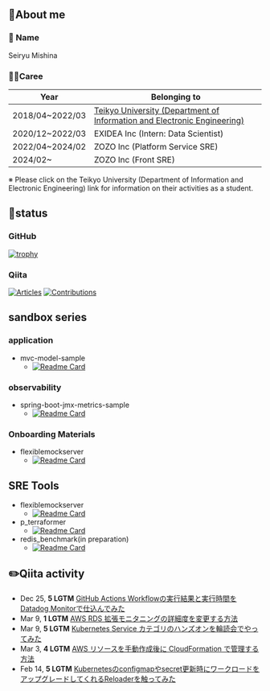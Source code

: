 ## 👏About me

### 👦 Name
Seiryu Mishina<br>

### 👨‍🏫Caree

| Year             | Belonging to                                                 |
| ---------------- | ------------------------------------------------------------ |
| 2018/04~2022/03  | [Teikyo University (Department of Information and Electronic Engineering)](https://github.com/S-mishina/Personal-portfolio/blob/main/README.md) |
| 2020/12~2022/03  | EXIDEA Inc (Intern: Data Scientist)                          |
| 2022/04~2024/02    | ZOZO Inc (Platform Service SRE)                              |
| 2024/02~            | ZOZO Inc (Front SRE)                                         |

※ Please click on the Teikyo University (Department of Information and Electronic Engineering) link for information on their activities as a student.

## 🌟status
### GitHub
[![trophy](https://github-profile-trophy.vercel.app/?username=S-mishina&margin-w=15&margin-h=15&theme=onedark&title=Commit,PullRequest,Issue,Repository)](https://github.com/ryo-ma/github-profile-trophy)
### Qiita
[![Articles](https://badgen.org/img/qiita/asmg07/articles?style=for-the-badge)](https://qiita.com/asmg07)
[![Contributions](https://badgen.org/img/qiita/asmg07/contributions?style=for-the-badge)](https://qiita.com/asmg07)

## sandbox series
### application
- mvc-model-sample
  - [![Readme Card](https://github-readme-stats.vercel.app/api/pin/?username=S-mishina&repo=mvc-model-sample)](https://github.com/S-mishina/mvc-model-sample)

### observability

- spring-boot-jmx-metrics-sample
  - [![Readme Card](https://github-readme-stats.vercel.app/api/pin/?username=S-mishina&repo=spring-boot-jmx-metrics-sample)](https://github.com/S-mishina/spring-boot-jmx-metrics-sample)
 
### Onboarding Materials

- flexiblemockserver
  - [![Readme Card](https://github-readme-stats.vercel.app/api/pin/?username=S-mishina&repo=flexiblemockserver)](https://github.com/S-mishina/flexiblemockserver)

## SRE Tools

- flexiblemockserver
  - [![Readme Card](https://github-readme-stats.vercel.app/api/pin/?username=S-mishina&repo=flexiblemockserver)](https://github.com/S-mishina/flexiblemockserver)
- p_terraformer
  -  [![Readme Card](https://github-readme-stats.vercel.app/api/pin/?username=S-mishina&repo=flexiblemockserver)](https://github.com/S-mishina/flexiblemockserver)
- redis_benchmark(in preparation)
  - [![Readme Card](https://github-readme-stats.vercel.app/api/pin/?username=S-mishina&repo=flexiblemockserver)](https://github.com/S-mishina/flexiblemockserver)

## ✏️Qiita activity
<!-- profile updater begin: qiita -->
- Dec 25, **5 LGTM** [GitHub Actions Workflowの実行結果と実行時間をDatadog Monitorで仕込んでみた](https://qiita.com/asmg07/items/e2bb7e41dc6de47de617)
- Mar 9, **1 LGTM** [AWS RDS 拡張モニタニングの詳細度を変更する方法](https://qiita.com/asmg07/items/4486d1f698e78eb1b082)
- Mar 9, **5 LGTM** [Kubernetes Service カテゴリのハンズオンを輪読会でやってみた](https://qiita.com/asmg07/items/dcf244e1fbf26d8788ab)
- Mar 3, **4 LGTM** [AWS リソースを手動作成後に CloudFormation で管理する方法](https://qiita.com/asmg07/items/51f7e4f77653d57eae79)
- Feb 14, **5 LGTM** [Kubernetesのconfigmapやsecret更新時にワークロードをアップグレードしてくれるReloaderを触ってみた](https://qiita.com/asmg07/items/b8e699bc30e5c16b2022)
<!-- profile updater end: qiita -->
